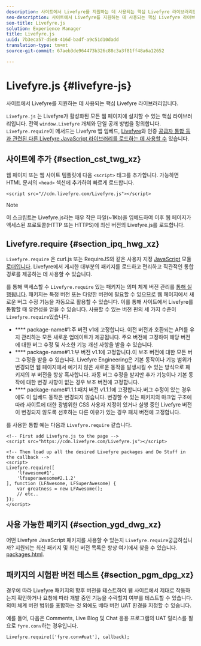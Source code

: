 ```yaml
---
description: 사이트에서 Livefyre를 지원하는 데 사용되는 핵심 Livefyre 라이브러리입니다.
seo-description: 사이트에서 Livefyre를 지원하는 데 사용되는 핵심 Livefyre 라이브러리입니다.
seo-title: Livefyre.js
solution: Experience Manager
title: Livefyre.js
uuid: 7b3eca57-d5e8-416d-badf-a9c51d10dadd
translation-type: tm+mt
source-git-commit: 67aeb3de964473b326c88c3a3f81ff48a6a12652

---
```



# Livefyre.js {#livefyre-js}

사이트에서 Livefyre를 지원하는 데 사용되는 핵심 Livefyre 라이브러리입니다.

`Livefyre.js` 는 Livefyre가 활성화된 모든 웹 페이지에 설치할 수 있는 핵심 라이브러리입니다. 전역 `window.Livefyre` 개체와 단일 공개 방법을 정의합니다. `Livefyre.require`이 메서드는 Livefyre 앱 임베드, [Livefyre](/help/implementation/c-getting-started/c-implementation-process/c-using-livefyre.js-to-create-customize-and-use-apps-on-your-site.md)와 인증 [공급자 통합 등과 관련된 다른 Livefyre JavaScript 라이브러리를 로드하는 데 사용할 수](/help/implementation/t-about-identity-integration/t-about-identity-integration.md) 있습니다.

## 사이트에 추가 {#section_cst_twg_xz}

웹 페이지 또는 웹 사이트 템플릿에 다음 `<script>` 태그를 추가합니다. 가능하면 HTML 문서의 `<head>` 섹션에 추가하여 빠르게 로드합니다.

```
<script src="//cdn.livefyre.com/Livefyre.js"></script>
```

>[!NOTE]
>
>이 스크립트는 Livefyre.js라는 매우 작은 파일(~1Kb)을 임베드하여 이후 웹 페이지가 액세스된 프로토콜(HTTP 또는 HTTPS)에 최신 버전의 Livefyre.js를 로드합니다.

## Livefyre.require {#section_ipq_hwg_xz}

`Livefyre.require` 은 curl.js 또는 RequireJS와 같은 사용자 지정 [JavaScript](https://github.com/cujojs/curl) 모듈 [로더입니다](https://requirejs.org/). Livefyre에서 게시한 대부분의 패키지를 로드하고 편리하고 직관적인 통합 경로를 제공하는 데 사용할 수 있습니다.

를 통해 액세스할 수 `Livefyre.require` 있는 패키지는 의미 체계 버전 관리를 [통해 실행됩니다](https://semver.org/). 패키지는 특정 버전 또는 다양한 버전에 필요할 수 있으므로 웹 페이지에서 새로운 버그 수정 기능을 자동으로 활용할 수 있습니다. 이를 통해 사이트에서 Livefyre를 통합할 때 유연성을 얻을 수 있습니다. 사용할 수 있는 버전 핀의 세 가지 수준이 `Livefyre.require`있습니다.

* **** package-name#1:주 버전 v1에 고정합니다. 이전 버전과 호환되는 API를 유지 관리하는 모든 새로운 업데이트가 제공됩니다. 주요 버전에 고정하여 해당 버전에 대한 버그 수정 및 사소한 기능 개선 사항을 받을 수 있습니다.
* **** package-name#1.1:부 버전 v1.1에 고정합니다.이 보조 버전에 대한 모든 버그 수정을 받을 수 있습니다. Livefyre Engineering은 기본 동작이나 기능 범위가 변경되면 웹 페이지에서 예기치 않은 새로운 동작을 발생시킬 수 있는 방식으로 패키지의 부 버전을 항상 혹사합니다. 자동 버그 수정을 받지만 추가 기능이나 기본 동작에 대한 변경 사항이 없는 경우 보조 버전에 고정합니다.
* **** package-name#1.1.1:패치 버전 v1.1.1에 고정합니다.버그 수정이 있는 경우에도 이 임베드 동작은 변경되지 않습니다. 변경할 수 있는 패키지의 마크업 구조에 따라 사이트에 대한 광범위한 CSS 사용자 지정이 있거나 실행 중인 Livefyre 버전이 변경되지 않도록 선호하는 다른 이유가 있는 경우 패치 버전에 고정합니다.

를 사용한 통합 예는 다음과 `Livefyre.require` 같습니다.

```
<!-- First add Livefyre.js to the page --> 
<script src="https://cdn.livefyre.com/Livefyre.js"></script> 
  
<!-- Then load up all the desired Livefyre packages and Do Stuff in the callback --> 
<script> 
Livefyre.require([ 
    'lfawesome#1', 
    'lfsuperawesome#2.1.2' 
], function (LFAwesome, LFSuperAwesome) { 
    var greatness = new LFAwesome(); 
    // etc.. 
}); 
</script>
```

## 사용 가능한 패키지 {#section_ygd_dwg_xz}

어떤 Livefyre JavaScript 패키지를 사용할 수 있는지 `Livefyre.require`궁금하십니까? 지원되는 최신 패키지 및 최신 버전 목록은 항상 여기에서 찾을 수 있습니다. [packages.html](https://cdn.livefyre.com/packages.html).

## 패키지의 시험판 버전 테스트 {#section_pgm_dpg_xz}

경우에 따라 Livefyre 패키지의 향후 버전을 테스트하여 웹 사이트에서 제대로 작동하는지 확인하거나 요청에 따라 개발 중인 기능을 수락할지 여부를 테스트할 수 있습니다. 의미 체계 버전 범위를 포함하는 것 외에도 베타 버전 UAT 환경을 지정할 수 있습니다.

예를 들어, 다음은 Comments, Live Blog 및 Chat 응용 프로그램의 UAT 릴리스를 필요로 `fyre.conv`하는 경우입니다.

```
Livefyre.require(['fyre.conv#uat'], callback); 
```
